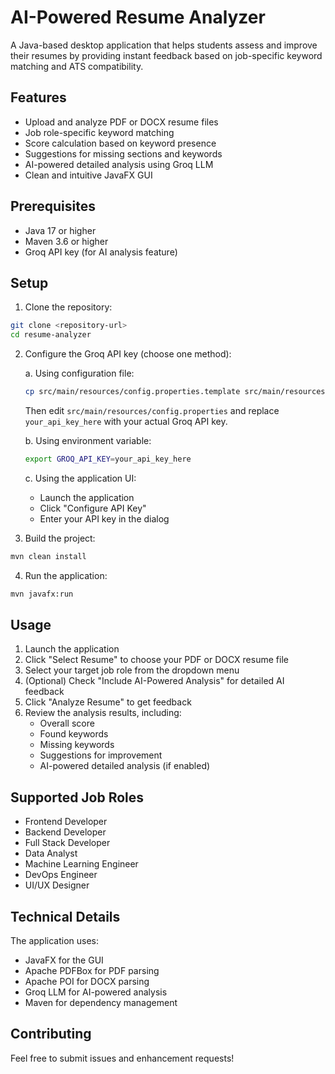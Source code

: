 # AI-Powered Resume Analyzer

A Java-based desktop application that helps students assess and improve their resumes by providing instant feedback based on job-specific keyword matching and ATS compatibility.

## Features

- Upload and analyze PDF or DOCX resume files
- Job role-specific keyword matching
- Score calculation based on keyword presence
- Suggestions for missing sections and keywords
- AI-powered detailed analysis using Groq LLM
- Clean and intuitive JavaFX GUI

## Prerequisites

- Java 17 or higher
- Maven 3.6 or higher
- Groq API key (for AI analysis feature)

## Setup

1. Clone the repository:

```bash
git clone <repository-url>
cd resume-analyzer
```

2. Configure the Groq API key (choose one method):

   a. Using configuration file:

   ```bash
   cp src/main/resources/config.properties.template src/main/resources/config.properties
   ```

   Then edit `src/main/resources/config.properties` and replace `your_api_key_here` with your actual Groq API key.

   b. Using environment variable:

   ```bash
   export GROQ_API_KEY=your_api_key_here
   ```

   c. Using the application UI:

   - Launch the application
   - Click "Configure API Key"
   - Enter your API key in the dialog

3. Build the project:

```bash
mvn clean install
```

4. Run the application:

```bash
mvn javafx:run
```

## Usage

1. Launch the application
2. Click "Select Resume" to choose your PDF or DOCX resume file
3. Select your target job role from the dropdown menu
4. (Optional) Check "Include AI-Powered Analysis" for detailed AI feedback
5. Click "Analyze Resume" to get feedback
6. Review the analysis results, including:
   - Overall score
   - Found keywords
   - Missing keywords
   - Suggestions for improvement
   - AI-powered detailed analysis (if enabled)

## Supported Job Roles

- Frontend Developer
- Backend Developer
- Full Stack Developer
- Data Analyst
- Machine Learning Engineer
- DevOps Engineer
- UI/UX Designer

## Technical Details

The application uses:

- JavaFX for the GUI
- Apache PDFBox for PDF parsing
- Apache POI for DOCX parsing
- Groq LLM for AI-powered analysis
- Maven for dependency management

## Contributing

Feel free to submit issues and enhancement requests!
